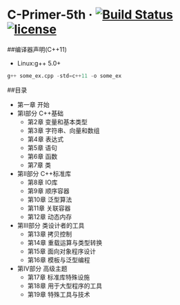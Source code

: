 # C-Primer-5th &middot; [![Build Status](https://travis-ci.org/xuyicpp/Cpp_Primer_5th.svg?branch=master)](https://travis-ci.org/xuyicpp/Cpp_Primer_5th) [![license](https://img.shields.io/github/license/mashape/apistatus.svg)](https://opensource.org/licenses/MIT)

##编译器声明(C++11)
* Linux:g++ 5.0+
```python
g++ some_ex.cpp -std=c++11 -o some_ex
```

##目录
- 第一章 开始
- 第Ⅰ部分 C++基础
  - 第2章 变量和基本类型
  - 第3章 字符串、向量和数组
  - 第4章 表达式
  - 第5章 语句
  - 第6章 函数
  - 第7章 类
- 第Ⅱ部分 C++标准库
  - 第8章 IO库
  - 第9章 顺序容器
  - 第10章 泛型算法
  - 第11章 关联容器
  - 第12章 动态内存
- 第Ⅲ部分 类设计者的工具
  - 第13章 拷贝控制
  - 第14章 重载运算与类型转换
  - 第15章 面向对象程序设计
  - 第16章 模板与泛型编程
- 第Ⅳ部分 高级主题
  - 第17章 标准库特殊设施
  - 第18章 用于大型程序的工具
  - 第19章 特殊工具与技术
